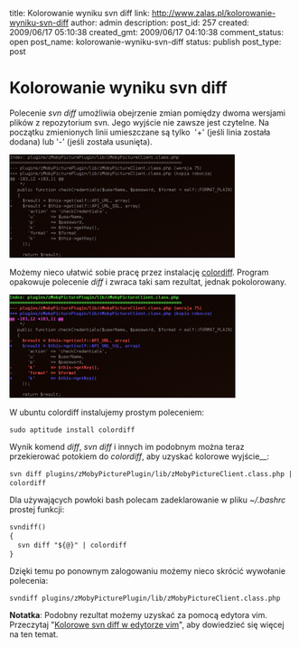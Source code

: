 title: Kolorowanie wyniku svn diff
link: http://www.zalas.pl/kolorowanie-wyniku-svn-diff
author: admin
description: 
post_id: 257
created: 2009/06/17 05:10:38
created_gmt: 2009/06/17 04:10:38
comment_status: open
post_name: kolorowanie-wyniku-svn-diff
status: publish
post_type: post

<!--Polecenie svn diff umożliwia obejrzenie zmian pomiędzy dwoma wersjami plików z repozytorium svn. Ponieważ jego wyjście nie zawsze jest czytelne, możemy nieco ułatwić sobie pracę przez instalację colordiff. Program opakowuje polecenie diff i zwraca taki sam rezultat, jednak pokolorowany.-->

# Kolorowanie wyniku svn diff

Polecenie _svn diff_ umożliwia obejrzenie zmian pomiędzy dwoma wersjami plików z repozytorium svn. Jego wyjście nie zawsze jest czytelne. Na początku zmienionych linii umieszczane są tylko  '+' (jeśli linia została dodana) lub '-' (jeśli została usunięta). 

![svn diff in black and white](/uploads/wp//2009/06/svn-diff-before-399x183.png)

Możemy nieco ułatwić sobie pracę przez instalację [colordiff](http://colordiff.sourceforge.net/). Program opakowuje polecenie _diff_ i zwraca taki sam rezultat, jednak pokolorowany. 

![svn diff in colors](/uploads/wp//2009/06/svn-diff-after-400x183.png)

W ubuntu colordiff instalujemy prostym poleceniem: 
    
    
    sudo aptitude install colordiff

Wynik komend _diff_, _svn diff_ i innych im podobnym można teraz przekierować potokiem do _colordiff_, aby uzyskać kolorowe wyjście__: 
    
    
    svn diff plugins/zMobyPicturePlugin/lib/zMobyPictureClient.class.php | colordiff

Dla używających powłoki bash polecam zadeklarowanie w pliku _~/.bashrc_ prostej funkcji: 
    
    
    svndiff()
    {
      svn diff "${@}" | colordiff
    }

Dzięki temu po ponownym zalogowaniu możemy nieco skrócić wywołanie polecenia: 
    
    
    svndiff plugins/zMobyPicturePlugin/lib/zMobyPictureClient.class.php

**Notatka**: Podobny rezultat możemy uzyskać za pomocą edytora vim. Przeczytaj "[Kolorowe svn diff w edytorze vim](/kolorowe-svn-diff-w-edytorze-vim)", aby dowiedzieć się więcej na ten temat.